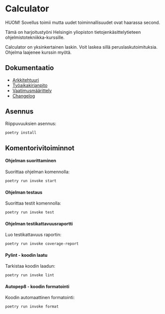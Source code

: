 # Calculator

HUOM! Sovellus toimii mutta uudet toiminnallisuudet ovat haarassa second.

Tämä on harjoitustyöni Helsingin yliopiston tietojenkäsittelytieteen ohjelmistotekniikka-kurssille.

Calculator on yksinkertainen laskin. Voit laskea sillä peruslaskutoimituksia. Ohjelma laajenee kurssin myötä.

## Dokumentaatio
- [Arkkitehtuuri](./dokumentaatio/arkkitehtuuri.md)
- [Työaikakirjanpito](./dokumentaatio/tuntikirjanpito.md)
- [Vaatimusmäärittely](./dokumentaatio/vaatimusmaarittely.md)
- [Changelog](./dokumentaatio/changelog.md)

## Asennus

Riippuvuuksien asennus:

```bash
poetry install
```

## Komentorivitoiminnot

#### Ohjelman suorittaminen
Suorittaa ohjelman komennolla:

```bash
poetry run invoke start
```

#### Ohjelman testaus
Suorittaa testit komennolla:

```bash
poetry run invoke test
```

#### Ohjelman testikattavuusraportti
Luo testikattavuus raportin:

```bash
poetry run invoke coverage-report
```

#### Pylint - koodin laatu
Tarkistaa koodin laadun:

```bash
poetry run invoke lint
```

#### Autopep8 - koodin formatointi
Koodin automaattinen formatointi:

```bash
poetry run invoke format
```